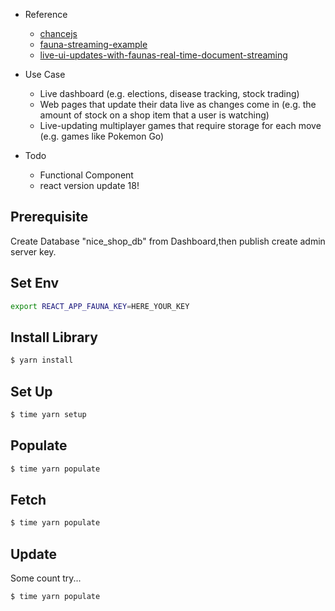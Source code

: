 - Reference

  - [chancejs](https://chancejs.com/basics/integer.html)
  - [fauna-streaming-example](https://github.com/fauna-brecht/fauna-streaming-example)
  - [live-ui-updates-with-faunas-real-time-document-streaming](https://fauna.com/blog/live-ui-updates-with-faunas-real-time-document-streaming)

- Use Case

  - Live dashboard (e.g. elections, disease tracking, stock trading)
  - Web pages that update their data live as changes come in (e.g. the amount of stock on a shop item that a user is watching)
  - Live-updating multiplayer games that require storage for each move (e.g. games like Pokemon Go)

- Todo
  - Functional Component
  - react version update 18!

## Prerequisite

Create Database "nice_shop_db" from Dashboard,then publish create admin server key.

## Set Env

```bash
export REACT_APP_FAUNA_KEY=HERE_YOUR_KEY
```

## Install Library

```bash
$ yarn install
```

## Set Up

```bash
$ time yarn setup
```

## Populate

```bash
$ time yarn populate
```

## Fetch

```bash
$ time yarn populate
```

## Update

Some count try...

```bash
$ time yarn populate
```
